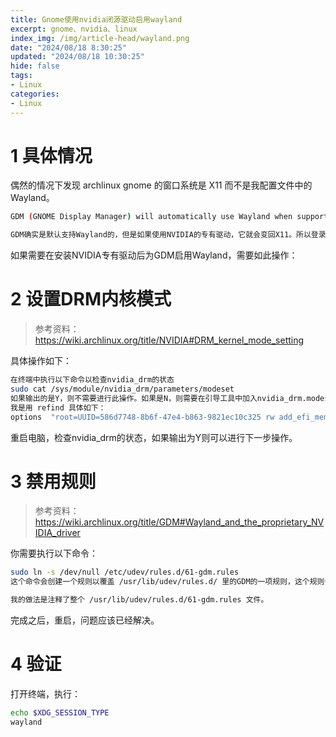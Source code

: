 ```yaml
---
title: Gnome使用nvidia闭源驱动启用wayland
excerpt: gnome、nvidia、linux
index_img: /img/article-head/wayland.png
date: "2024/08/18 8:30:25"
updated: "2024/08/18 10:30:25"
hide: false
tags:
- Linux
categories:
- Linux
---
```


# 1 具体情况

偶然的情况下发现 archlinux gnome 的窗口系统是 X11 而不是我配置文件中的 Wayland。  
```bash
GDM (GNOME Display Manager) will automatically use Wayland when supported, except when using the proprietary NVIDIA driver, in which case it will fall back to X11 due to instability. 

GDM确实是默认支持Wayland的，但是如果使用NVIDIA的专有驱动，它就会变回X11。所以登录界面右下角的齿轮里只有使用X11的GNOME和GNOME Classic。
```

如果需要在安装NVIDIA专有驱动后为GDM启用Wayland，需要如此操作：

# 2 设置DRM内核模式

> 参考资料：https://wiki.archlinux.org/title/NVIDIA#DRM_kernel_mode_setting

具体操作如下：
```bash
在终端中执行以下命令以检查nvidia_drm的状态
sudo cat /sys/module/nvidia_drm/parameters/modeset
如果输出的是Y，则不需要进行此操作。如果是N，则需要在引导工具中加入nvidia_drm.modeset=1 参数。
我是用 refind 具体如下：
options  "root=UUID=586d7748-8b6f-47e4-b863-9821ec10c325 rw add_efi_memmap rootflags=subvol=@Aos quiet splash amd_iommu=on iommu=pt nvidia-drm.modeset=1"
```

重启电脑，检查nvidia_drm的状态，如果输出为Y则可以进行下一步操作。

# 3 禁用规则 

> 参考资料：https://wiki.archlinux.org/title/GDM#Wayland_and_the_proprietary_NVIDIA_driver

你需要执行以下命令：
```bash
sudo ln -s /dev/null /etc/udev/rules.d/61-gdm.rules
这个命令会创建一个规则以覆盖 /usr/lib/udev/rules.d/ 里的GDM的一项规则，这个规则会在检测到NVIDIA专有驱动的时候停用GDM的Wayland。

我的做法是注释了整个 /usr/lib/udev/rules.d/61-gdm.rules 文件。
```
完成之后，重启，问题应该已经解决。

# 4 验证

打开终端，执行：

```bash
echo $XDG_SESSION_TYPE
wayland
```



